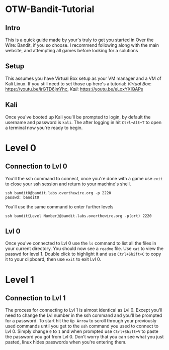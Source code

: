 # OTW-Bandit-Tutorial
## Intro
This is a quick guide made by your's truly to get you started in Over the Wire: Bandit, if you so choose. I recommend following along with the main website, and attempting all games before looking for a solutions  
## Setup
 This assumes you have Virtual Box setup as your VM manager and a VM of Kali Linux. If you still need to set those up here's a tutorial:
*Virtual Box*: https://youtu.be/irGTD6jmYhc,
*Kali*: https://youtu.be/eLoxYXiQAPs 
## Kali
Once you've booted up Kali you'll be prompted to login, by default the username and password is `kali`. The after logging in hit `Ctrl+Alt+T` to open a terminal now you're ready to begin.

# Level 0
## Connection to Lvl 0
You'll the ssh command to connect, once you're done with a game use `exit` to close your ssh session and return to your machine's shell. 
```
ssh bandit0@bandit.labs.overthewire.org -p 2220
passwd: bandit0
```
You'll use the same command to enter further levels
```
ssh bandit{Level Number}@bandit.labs.overthewire.org -p(ort) 2220
```
## Lvl 0
Once you've connected to Lvl 0 use the `ls` command to list all the files in your current directory. You should now see a `readme` file. Use `cat` to view the passwd for level 1. Double click to highlight it and use `Ctrl+Shift+C` to copy it to your clipboard, then use  `exit` to exit Lvl 0.

# Level 1
## Connection to Lvl 1
The process for connecting to Lvl 1 is almost identical as Lvl 0. Except you'll need to change the Lvl number in the ssh command and you'll be prompted for a password. To start hit the `Up Arrow` to scroll through your previously used commands until you get to the `ssh` command you used to connect to Lvl 0. Simply change `0` to `1` and when prompted use `Ctrl+Shift+V` to paste the password you got from Lvl 0. Don't worry that you can see what you just pasted, linux hides passwords when you're entering them.

